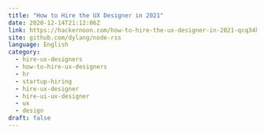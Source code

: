 ```yaml
---
title: "How to Hire the UX Designer in 2021"
date: 2020-12-14T21:12:06Z
link: https://hackernoon.com/how-to-hire-the-ux-designer-in-2021-qcq34ku?source=rss&utm_medium=RSS&utm_source=news.12bit.vn
site: github.com/dylang/node-rss
language: English
category:
  - hire-ux-designers
  - how-to-hire-ux-designers
  - hr
  - startup-hiring
  - hire-ux-designer
  - hire-ui-ux-designer
  - ux
  - design
draft: false
---
```

